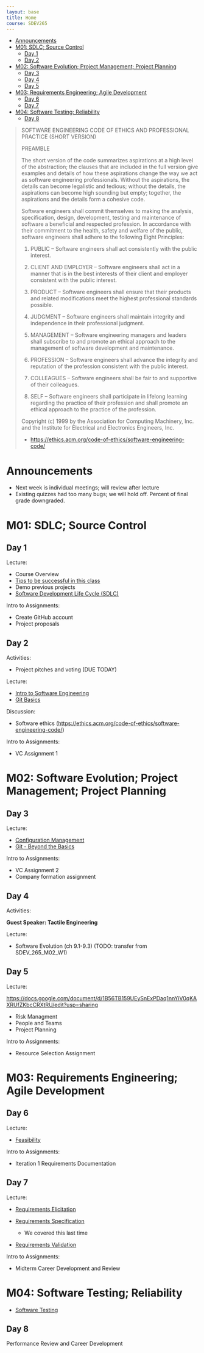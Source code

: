 ```yaml
---
layout: base
title: Home
course: SDEV265
---
```


<!--
TODO:
Discussion: Attend or watch prof. dev. webinar.
- I should probably give them  a few options.
- Microsoft dev conference
- Google cloud on air
https://cloudonair.withgoogle.com/
https://azure.microsoft.com/en-us/resources/events
-->

- [Announcements](#announcements)
- [M01: SDLC; Source Control](#m01-sdlc-source-control)
  - [Day 1](#day-1)
  - [Day 2](#day-2)
- [M02: Software Evolution; Project Management; Project Planning](#m02-software-evolution-project-management-project-planning)
  - [Day 3](#day-3)
  - [Day 4](#day-4)
  - [Day 5](#day-5)
- [M03: Requirements Engineering; Agile Development](#m03-requirements-engineering-agile-development)
  - [Day 6](#day-6)
  - [Day 7](#day-7)
- [M04: Software Testing; Reliability](#m04-software-testing-reliability)
  - [Day 8](#day-8)

> SOFTWARE ENGINEERING CODE OF ETHICS AND PROFESSIONAL PRACTICE (SHORT VERSION)
>
> PREAMBLE
>
> The short version of the code summarizes aspirations at a high level of the abstraction; the clauses that are included in the full version give examples and details of how these aspirations change the way we act as software engineering professionals. Without the aspirations, the details can become legalistic and tedious; without the details, the aspirations can become high sounding but empty; together, the aspirations and the details form a cohesive code.
>
> Software engineers shall commit themselves to making the analysis, specification, design, development, testing and maintenance of software a beneficial and respected profession. In accordance with their commitment to the health, safety and welfare of the public, software engineers shall adhere to the following Eight Principles:
>
> 1.  PUBLIC – Software engineers shall act consistently with the public interest.
>
> 2.  CLIENT AND EMPLOYER – Software engineers shall act in a manner that is in the best interests of their client and employer consistent with the public interest.
>
> 3.  PRODUCT – Software engineers shall ensure that their products and related modifications meet the highest professional standards possible.
>
> 4.  JUDGMENT – Software engineers shall maintain integrity and independence in their professional judgment.
>
> 5.  MANAGEMENT – Software engineering managers and leaders shall subscribe to and promote an ethical approach to the management of software development and maintenance.
>
> 6.  PROFESSION – Software engineers shall advance the integrity and reputation of the profession consistent with the public interest.
>
> 7.  COLLEAGUES – Software engineers shall be fair to and supportive of their colleagues.
>
> 8.  SELF – Software engineers shall participate in lifelong learning regarding the practice of their profession and shall promote an ethical approach to the practice of the profession.
>
> Copyright (c) 1999 by the Association for Computing Machinery, Inc. and the Institute for Electrical and Electronics Engineers, Inc.
>
> - https://ethics.acm.org/code-of-ethics/software-engineering-code/

# Announcements

- Next week is individual meetings; will review after lecture
- Existing quizzes had too many bugs; we will hold off. Percent of final grade downgraded.

# M01: SDLC; Source Control

## Day 1

Lecture:

- Course Overview
- [Tips to be successful in this class](intro_to_course.md)
- Demo previous projects
- [Software Development Life Cycle (SDLC)](../common/sdlc.html?course=SDEV265)

Intro to Assignments:

- Create GitHub account
- Project proposals

## Day 2

Activities:

- Project pitches and voting (DUE TODAY)

Lecture:

- [Intro to Software Engineering](software_engineering.md)
- [Git Basics](git_basics.md)

Discussion:

- Software ethics (https://ethics.acm.org/code-of-ethics/software-engineering-code/)

Intro to Assignments:

- VC Assignment 1

# M02: Software Evolution; Project Management; Project Planning

## Day 3

Lecture:

- [Configuration Management](configuration_management.md)
- [Git - Beyond the Basics](git_advanced.md)

Intro to Assignments:

- VC Assignment 2
- Company formation assignment

## Day 4

Activities:

**Guest Speaker: Tactile Engineering**

Lecture:

- Software Evolution (ch 9.1-9.3) (TODO: transfer from SDEV_265_M02_W1)

## Day 5

Lecture:

<!-- (TODO: transfer old notes SDEV_265_M03_W2) -->

https://docs.google.com/document/d/1B56TB159UEySnExPDaq1nnYiV0qKAXRUfZKbcCRXtRU/edit?usp=sharing

- Risk Managment
- People and Teams
- Project Planning

Intro to Assignments:

- Resource Selection Assignment

# M03: Requirements Engineering; Agile Development

## Day 6

Lecture:

- [Feasibility](feasibility.md)

Intro to Assignments:

- Iteration 1 Requirements Documentation

## Day 7

Lecture:

- [Requirements Elicitation](requirements_elicitation.md)

- [Requirements Specification](requirements_specification.md)

  - We covered this last time

- [Requirements Validation](requirements_validation.md)

Intro to Assignments:

- Midterm Career Development and Review

# M04: Software Testing; Reliability

- [Software Testing](software_testing.md)

## Day 8

Performance Review and Career Development

<!--
TODO:
Testing - SDEV_265_M04_W1
Reliability - SDEV_265_M04_W1
[SOLID Programming Principles] - SDEV_265_M04_W1
Distributed - distributed_architecture_exercise.drawio on github
-->
